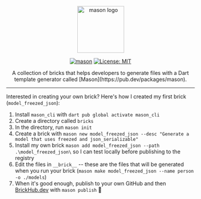 <p align="center">
<a href="https://pub.dev/packages/mason"><img src="https://raw.githubusercontent.com/felangel/mason/master/assets/mason_full.png" height="125" alt="mason logo" /></a>
</p>

<p align="center">
<a href="https://github.com/felangel/mason/actions"><img src="https://github.com/felangel/mason/workflows/mason/badge.svg" alt="mason"></a>
<a href="https://opensource.org/licenses/MIT"><img src="https://img.shields.io/badge/license-MIT-purple.svg" alt="License: MIT"></a>
</p>

<p align="center">
A collection of bricks that helps developers to generate files with a Dart template generator called [Mason](https://pub.dev/packages/mason).
</p>

---

Interested in creating your own brick? Here's how I created my first brick (`model_freezed_json`):

1. Install `mason_cli` with `dart pub global activate mason_cli`
2. Create a directory called `bricks`
3. In the directory, run `mason init`
4. Create a brick with `mason new model_freezed_json --desc "Generate a model that uses freezed and json_serializable"`
5. Install my own brick `mason add model_freezed_json --path .\model_freezed_json\` so I can test locally before publishing to the registry
6. Edit the files in `__brick__` -- these are the files that will be generated when you run your brick (`mason make model_freezed_json --name person -o ./models`)
7. When it's good enough, publish to your own GitHub and then [BrickHub.dev](https://brickhub.dev/) with `mason publish` 🚀
